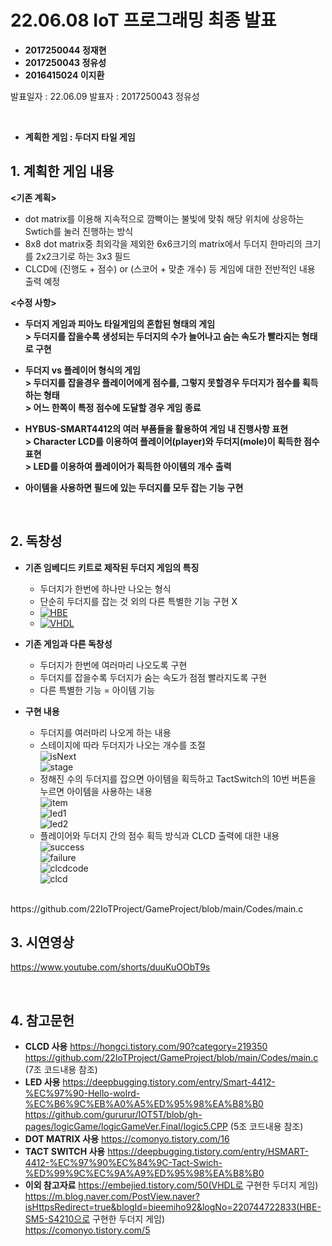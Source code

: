 # **22.06.08 IoT 프로그래밍 최종 발표**

*   **2017250044 정재현**
*   **2017250043 정유성**
*   **2016415024 이지환**

발표일자 : 22.06.09
발표자 : 2017250043 정유성

<br/>

*   **계획한 게임 : 두더지 타일 게임**

## 1. 계획한 게임 내용

**<기존 계획>**
+ dot matrix를 이용해 지속적으로 깜빡이는 불빛에 맞춰 해당 위치에 상응하는 Swtich를 눌러 진행하는 방식
+ 8x8 dot matrix중 최외각을 제외한 6x6크기의 matrix에서 두더지 한마리의 크기를 2x2크기로 하는 3x3 필드
+ CLCD에 (진행도 + 점수) or (스코어 + 맞춘 개수) 등 게임에 대한 전반적인 내용 출력 예정

**<수정 사항>**

+ **두더지 게임과 피아노 타일게임의 혼합된 형태의 게임 <br> > 두더지를 잡을수록 생성되는 두더지의 수가 늘어나고 숨는 속도가 빨라지는 형태로 구현**

+ **두더지 vs 플레이어 형식의 게임 <br>> 두더지를 잡을경우 플레이어에게 점수를, 그렇지 못할경우 두더지가 점수를 획득하는 형태 <br> > 어느 한쪽이 특정 점수에 도달할 경우 게임 종료**

+ **HYBUS-SMART4412의 여러 부품들을 활용하여 게임 내 진행사항 표현 <br> > Character LCD를 이용하여 플레이어(player)와 두더지(mole)이 획득한 점수 표현 <br> > LED를 이용하여 플레이어가 획득한 아이템의 개수 출력**
 
+ **아이템을 사용하면 필드에 있는 두더지를 모두 잡는 기능 구현**

<br/>

## 2. 독창성

+ **기존 임베디드 키트로 제작된 두더지 게임의 특징**
   - 두더지가 한번에 하나만 나오는 형식
   - 단순히 두더지를 잡는 것 외의 다른 특별한 기능 구현 X
   - [![HBE](https://www.youtube.com/vi/2nEwdjs8ClU/hqdefault.jpg)](https://www.youtube.com/watch?v=2nEwdjs8ClU&t=21s)
   - [![VHDL](https://www.youtube.com/vi/Xhw7SJYR3zA/0.jpg)](https://www.youtube.com/watch?v=Xhw7SJYR3zA)

+ **기존 게임과 다른 독창성**
   - 두더지가 한번에 여러마리 나오도록 구현
   - 두더지를 잡을수록 두더지가 숨는 속도가 점점 빨라지도록 구현
   - 다른 특별한 기능 = 아이템 기능

+ **구현 내용**
   - 두더지를 여러마리 나오게 하는 내용
   - 스테이지에 따라 두더지가 나오는 개수를 조절      
![isNext](./pic/cap1.JPG)    
![stage](./pic/cap2.JPG)
   - 정해진 수의 두더지를 잡으면 아이템을 획득하고 TactSwitch의 10번 버튼을 누르면 아이템을 사용하는 내용    
![item](./pic/cap3.JPG)    
![led1](./pic/cap8.JPG)    
![led2](./pic/cap9.JPG)
   - 플레이어와 두더지 간의 점수 획득 방식과 CLCD 출력에 대한 내용    
![success](./pic/cap4.JPG)    
![failure](./pic/cap5.JPG)    
![clcdcode](./pic/cap6.JPG)    
![clcd](./pic/cap7.JPG)
<br>
https://github.com/22IoTProject/GameProject/blob/main/Codes/main.c

<br/>

## 3. 시연영상

https://www.youtube.com/shorts/duuKuOObT9s

<br/>

## 4. 참고문헌

+ **CLCD 사용**
    https://hongci.tistory.com/90?category=219350    
    https://github.com/22IoTProject/GameProject/blob/main/Codes/main.c (7조 코드내용 참조)
+ **LED 사용**
    https://deepbugging.tistory.com/entry/Smart-4412-%EC%97%90-Hello-wolrd-%EC%B6%9C%EB%A0%A5%ED%95%98%EA%B8%B0
    https://github.com/gururur/IOT5T/blob/gh-pages/logicGame/logicGameVer.Final/logic5.CPP (5조 코드내용 참조)
+ **DOT MATRIX 사용**
    https://comonyo.tistory.com/16
+ **TACT SWITCH 사용**
    https://deepbugging.tistory.com/entry/HSMART-4412-%EC%97%90%EC%84%9C-Tact-Swich-%ED%99%9C%EC%9A%A9%ED%95%98%EA%B8%B0
+ **이외 참고자료**
    https://embejied.tistory.com/50(VHDL로 구현한 두더지 게임)    
    https://m.blog.naver.com/PostView.naver?isHttpsRedirect=true&blogId=bieemiho92&logNo=220744722833(HBE-SM5-S4210으로 구현한 두더지 게임)    
    https://comonyo.tistory.com/5
